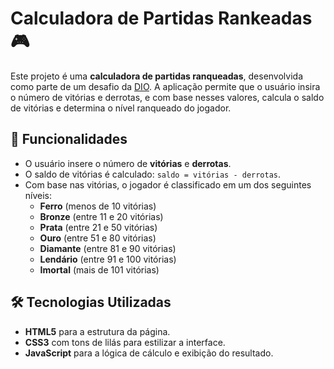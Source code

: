 # Calculadora de Partidas Rankeadas 🎮

Este projeto é uma **calculadora de partidas ranqueadas**, desenvolvida como parte de um desafio da [DIO](https://www.dio.me). A aplicação permite que o usuário insira o número de vitórias e derrotas, e com base nesses valores, calcula o saldo de vitórias e determina o nível ranqueado do jogador.

## 🎯 Funcionalidades

- O usuário insere o número de **vitórias** e **derrotas**.
- O saldo de vitórias é calculado: `saldo = vitórias - derrotas`.
- Com base nas vitórias, o jogador é classificado em um dos seguintes níveis:
  - **Ferro** (menos de 10 vitórias)
  - **Bronze** (entre 11 e 20 vitórias)
  - **Prata** (entre 21 e 50 vitórias)
  - **Ouro** (entre 51 e 80 vitórias)
  - **Diamante** (entre 81 e 90 vitórias)
  - **Lendário** (entre 91 e 100 vitórias)
  - **Imortal** (mais de 101 vitórias)

## 🛠️ Tecnologias Utilizadas

- **HTML5** para a estrutura da página.
- **CSS3** com tons de lilás para estilizar a interface.
- **JavaScript** para a lógica de cálculo e exibição do resultado.


